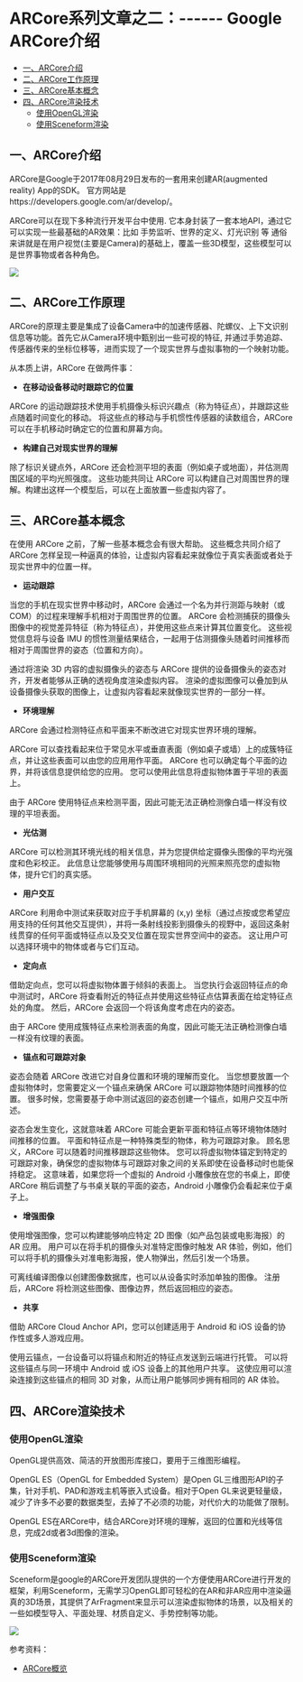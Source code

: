 
# ARCore系列文章之二：------  Google ARCore介绍


  - [一、ARCore介绍](#一、ARCore介绍)
  - [二、ARCore工作原理](#二、ARCore工作原理)
  - [三、ARCore基本概念](#三、ARCore基本概念)
  - [四、ARCore渲染技术](#四、ARCore渲染技术)
  	- [使用OpenGL渲染](#使用OpenGL渲染)
	- [使用Sceneform渲染](#使用Sceneform渲染)

## 一、ARCore介绍

ARCore是Google于2017年08月29日发布的一套用来创建AR(augmented reality) App的SDK。 官方网站是https://developers.google.com/ar/develop/。

ARCore可以在现下多种流行开发平台中使用. 它本身封装了一套本地API，通过它可以实现一些最基础的AR效果：比如 手势监听、世界的定义、灯光识别 等 通俗来讲就是在用户视觉(主要是Camera)的基础上，覆盖一些3D模型，这些模型可以是世界事物或者各种角色。
 

![](https://user-gold-cdn.xitu.io/2018/6/23/1642c3f0f6fd4d1c?imageView2/0/w/1280/h/960/format/webp/ignore-error/1)

## 二、ARCore工作原理

ARCore的原理主要是集成了设备Camera中的加速传感器、陀螺仪、上下文识别信息等功能。首先它从Camera环境中甄别出一些可视的特征, 并通过手势追踪、传感器传来的坐标位移等，进而实现了一个现实世界与虚拟事物的一个映射功能。

从本质上讲，ARCore 在做两件事：

* **在移动设备移动时跟踪它的位置**

ARCore 的运动跟踪技术使用手机摄像头标识兴趣点（称为特征点），并跟踪这些点随着时间变化的移动。 将这些点的移动与手机惯性传感器的读数组合，ARCore 可以在手机移动时确定它的位置和屏幕方向。

* **构建自己对现实世界的理解**

除了标识关键点外，ARCore 还会检测平坦的表面（例如桌子或地面），并估测周围区域的平均光照强度。 这些功能共同让 ARCore 可以构建自己对周围世界的理解。构建出这样一个模型后，可以在上面放置一些虚拟内容了。


## 三、ARCore基本概念

在使用 ARCore 之前，了解一些基本概念会有很大帮助。 这些概念共同介绍了 ARCore 怎样呈现一种逼真的体验，让虚拟内容看起来就像位于真实表面或者处于现实世界中的位置一样。

* **运动跟踪**


当您的手机在现实世界中移动时，ARCore 会通过一个名为并行测距与映射（或 COM）的过程来理解手机相对于周围世界的位置。 ARCore 会检测捕获的摄像头图像中的视觉差异特征（称为特征点），并使用这些点来计算其位置变化。 这些视觉信息将与设备 IMU 的惯性测量结果结合，一起用于估测摄像头随着时间推移而相对于周围世界的姿态（位置和方向）。

通过将渲染 3D 内容的虚拟摄像头的姿态与 ARCore 提供的设备摄像头的姿态对齐，开发者能够从正确的透视角度渲染虚拟内容。 渲染的虚拟图像可以叠加到从设备摄像头获取的图像上，让虚拟内容看起来就像现实世界的一部分一样。

* **环境理解**

ARCore 会通过检测特征点和平面来不断改进它对现实世界环境的理解。

ARCore 可以查找看起来位于常见水平或垂直表面（例如桌子或墙）上的成簇特征点，并让这些表面可以由您的应用用作平面。 ARCore 也可以确定每个平面的边界，并将该信息提供给您的应用。 您可以使用此信息将虚拟物体置于平坦的表面上。

由于 ARCore 使用特征点来检测平面，因此可能无法正确检测像白墙一样没有纹理的平坦表面。


* **光估测**

ARCore 可以检测其环境光线的相关信息，并为您提供给定摄像头图像的平均光强度和色彩校正。 此信息让您能够使用与周围环境相同的光照来照亮您的虚拟物体，提升它们的真实感。

* **用户交互**

ARCore 利用命中测试来获取对应于手机屏幕的 (x,y) 坐标（通过点按或您希望应用支持的任何其他交互提供），并将一条射线投影到摄像头的视野中，返回这条射线贯穿的任何平面或特征点以及交叉位置在现实世界空间中的姿态。 这让用户可以选择环境中的物体或者与它们互动。

* **定向点**

借助定向点，您可以将虚拟物体置于倾斜的表面上。 当您执行会返回特征点的命中测试时，ARCore 将查看附近的特征点并使用这些特征点估算表面在给定特征点处的角度。 然后，ARCore 会返回一个将该角度考虑在内的姿态。

由于 ARCore 使用成簇特征点来检测表面的角度，因此可能无法正确检测像白墙一样没有纹理的表面。

* **锚点和可跟踪对象**

姿态会随着 ARCore 改进它对自身位置和环境的理解而变化。 当您想要放置一个虚拟物体时，您需要定义一个锚点来确保 ARCore 可以跟踪物体随时间推移的位置。 很多时候，您需要基于命中测试返回的姿态创建一个锚点，如用户交互中所述。

姿态会发生变化，这就意味着 ARCore 可能会更新平面和特征点等环境物体随时间推移的位置。 平面和特征点是一种特殊类型的物体，称为可跟踪对象。 顾名思义，ARCore 可以随着时间推移跟踪这些物体。 您可以将虚拟物体锚定到特定的可跟踪对象，确保您的虚拟物体与可跟踪对象之间的关系即使在设备移动时也能保持稳定。 这意味着，如果您将一个虚拟的 Android 小雕像放在您的书桌上，即使 ARCore 稍后调整了与书桌关联的平面的姿态，Android 小雕像仍会看起来位于桌子上。

* **增强图像**

使用增强图像，您可以构建能够响应特定 2D 图像（如产品包装或电影海报）的 AR 应用。 用户可以在将手机的摄像头对准特定图像时触发 AR 体验，例如，他们可以将手机的摄像头对准电影海报，使人物弹出，然后引发一个场景。

可离线编译图像以创建图像数据库，也可以从设备实时添加单独的图像。 注册后，ARCore 将检测这些图像、图像边界，然后返回相应的姿态。

* **共享**

借助 ARCore Cloud Anchor API，您可以创建适用于 Android 和 iOS 设备的协作性或多人游戏应用。

使用云锚点，一台设备可以将锚点和附近的特征点发送到云端进行托管。 可以将这些锚点与同一环境中 Android 或 iOS 设备上的其他用户共享。 这使应用可以渲染连接到这些锚点的相同 3D 对象，从而让用户能够同步拥有相同的 AR 体验。

## 四、ARCore渲染技术

### 使用OpenGL渲染

OpenGL提供高效、简洁的开放图形库接口，要用于三维图形编程。

OpenGL ES（OpenGL for Embedded System）是Open GL三维图形API的子集，针对手机、PAD和游戏主机等嵌入式设备。相对于Open GL来说更轻量级，减少了许多不必要的数据类型，去掉了不必须的功能，对代价大的功能做了限制。

OpenGL ES在ARCore中，结合ARCore对环境的理解，返回的位置和光线等信息，完成2d或者3d图像的渲染。


### 使用Sceneform渲染

Sceneform是google的ARCore开发团队提供的一个方便使用ARCore进行开发的框架，利用Sceneform，无需学习OpenGL即可轻松的在AR和非AR应用中渲染逼真的3D场景，其提供了ArFragment来显示可以渲染虚拟物体的场景，以及相关的一些如模型导入、平面处理、材质自定义、手势控制等功能。


![](https://user-gold-cdn.xitu.io/2018/5/1/1631be7d81f711fa?imageView2/0/w/1280/h/960/format/webp/ignore-error/1)


参考资料：

* [ARCore概览](https://developers.google.com/ar/discover)

